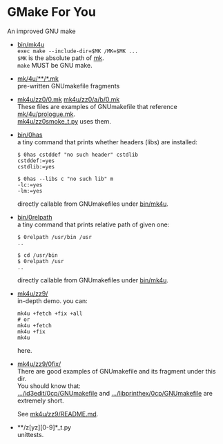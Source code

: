 # GMake For You

An improved GNU make

- [bin/mk4u](bin/mk4u)  
  `exec make --include-dir=$MK /MK=$MK ...`  
  `$MK` is the absolute path of [mk](mk/).  
  `make` MUST be GNU make.
- [mk/4u/**/*.mk](mk/4u/)  
  pre-written GNUmakefile fragments
- [mk4u/zz0/0.mk](mk4u/zz0/0.mk) [mk4u/zz0/a/b/0.mk](mk4u/zz0/a/b/0.mk)  
  These files are examples of GNUmakefile that reference
  [mk/4u/prologue.mk](mk/4u/prologue.mk).  
  [mk4u/zz0smoke_t.py](mk4u/zz0smoke_t.py) uses them.
- [bin/0has](bin/0has)  
  a tiny command that prints whether headers (libs) are installed:
    ```shell
    $ 0has cstddef "no such header" cstdlib
    cstddef:=yes
    cstdlib:=yes

    $ 0has --libs c "no such lib" m
    -lc:=yes
    -lm:=yes
    ```
  directly callable from GNUmakefiles under [bin/mk4u](bin/mk4u).
- [bin/0relpath](bin/0relpath)  
  a tiny command that prints relative path of given one:
    ```shell
    $ 0relpath /usr/bin /usr
    ..

    $ cd /usr/bin
    $ 0relpath /usr
    ..
    ```
  directly callable from GNUmakefiles under [bin/mk4u](bin/mk4u).
- [mk4u/zz9/](mk4u/zz9/)  
  in-depth demo.
  you can:
    ```shell
    mk4u +fetch +fix +all
    # or
    mk4u +fetch
    mk4u +fix
    mk4u
    ```
  here.

- [mk4u/zz9/0fix/](mk4u/zz9/0fix/)  
  There are good examples of GNUmakefile and its fragment under this dir.  
  You should know that:  
  [.../id3edit/0cp/GNUmakefile](mk4u/zz9/0fix/id3edit/0cp/GNUmakefile) and
  [.../libprinthex/0cp/GNUmakefile](mk4u/zz9/0fix/libprinthex/0cp/GNUmakefile)
  are extremely short.

  See [mk4u/zz9/README.md](mk4u/zz9/README.md).
- \*\*/z[yz][0-9]*_t.py  
  unittests.
